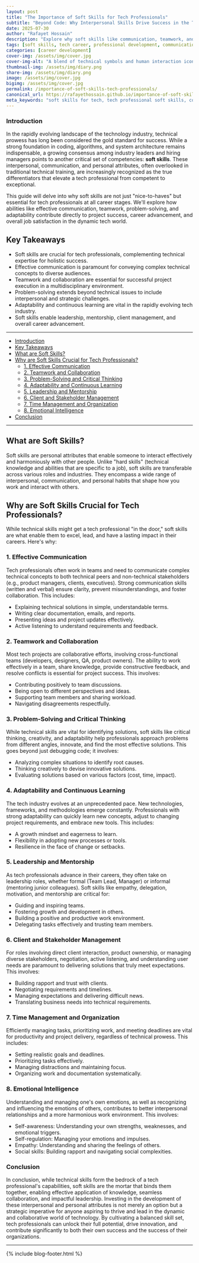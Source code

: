 ```yaml
---
layout: post
title: "The Importance of Soft Skills for Tech Professionals"
subtitle: "Beyond Code: Why Interpersonal Skills Drive Success in the Tech Industry"
date: 2025-07-30
author: "Rafayet Hossain"
description: "Explore why soft skills like communication, teamwork, and problem-solving are crucial for tech professionals. Learn how these skills enhance career growth and project success."
tags: [soft skills, tech career, professional development, communication skills, teamwork, leadership, emotional intelligence, career growth]
categories: [career development]
cover-img: /assets/img/cover.jpg
cover-img-alt: "A blend of technical symbols and human interaction icons, symbolizing the importance of soft skills in tech."
thumbnail-img: /assets/img/diary.png
share-img: /assets/img/diary.png
image: /assets/img/cover.jpg
bigimg: /assets/img/cover.jpg
permalink: /importance-of-soft-skills-tech-professionals/
canonical_url: https://rafayethossain.github.io/importance-of-soft-skills-tech-professionals/
meta_keywords: "soft skills for tech, tech professional soft skills, communication in tech, teamwork tech industry, leadership tech, emotional intelligence tech, career development tech"
---
```


### Introduction

In the rapidly evolving landscape of the technology industry, technical prowess has long been considered the gold standard for success. While a strong foundation in coding, algorithms, and system architecture remains indispensable, a growing consensus among industry leaders and hiring managers points to another critical set of competencies: **soft skills**. These interpersonal, communication, and personal attributes, often overlooked in traditional technical training, are increasingly recognized as the true differentiators that elevate a tech professional from competent to exceptional.

This guide will delve into why soft skills are not just "nice-to-haves" but essential for tech professionals at all career stages. We'll explore how abilities like effective communication, teamwork, problem-solving, and adaptability contribute directly to project success, career advancement, and overall job satisfaction in the dynamic tech world.

## Key Takeaways

*   Soft skills are crucial for tech professionals, complementing technical expertise for holistic success.
*   Effective communication is paramount for conveying complex technical concepts to diverse audiences.
*   Teamwork and collaboration are essential for successful project execution in a multidisciplinary environment.
*   Problem-solving extends beyond technical issues to include interpersonal and strategic challenges.
*   Adaptability and continuous learning are vital in the rapidly evolving tech industry.
*   Soft skills enable leadership, mentorship, client management, and overall career advancement.

---

- [Introduction](#introduction)
- [Key Takeaways](#key-takeaways)
- [What are Soft Skills?](#what-are-soft-skills)
- [Why are Soft Skills Crucial for Tech Professionals?](#why-are-soft-skills-crucial-for-tech-professionals)
    - [1. Effective Communication](#1-effective-communication)
    - [2. Teamwork and Collaboration](#2-teamwork-and-collaboration)
    - [3. Problem-Solving and Critical Thinking](#3-problem-solving-and-critical-thinking)
    - [4. Adaptability and Continuous Learning](#4-adaptability-and-continuous-learning)
    - [5. Leadership and Mentorship](#5-leadership-and-mentorship)
    - [6. Client and Stakeholder Management](#6-client-and-stakeholder-management)
    - [7. Time Management and Organization](#7-time-management-and-organization)
    - [8. Emotional Intelligence](#8-emotional-intelligence)
- [Conclusion](#conclusion)

---

## What are Soft Skills?

Soft skills are personal attributes that enable someone to interact effectively and harmoniously with other people. Unlike "hard skills" (technical knowledge and abilities that are specific to a job), soft skills are transferable across various roles and industries. They encompass a wide range of interpersonal, communication, and personal habits that shape how you work and interact with others.

## Why are Soft Skills Crucial for Tech Professionals?

While technical skills might get a tech professional "in the door," soft skills are what enable them to excel, lead, and have a lasting impact in their careers. Here's why:

### 1. Effective Communication

Tech professionals often work in teams and need to communicate complex technical concepts to both technical peers and non-technical stakeholders (e.g., product managers, clients, executives). Strong communication skills (written and verbal) ensure clarity, prevent misunderstandings, and foster collaboration. This includes:

*   Explaining technical solutions in simple, understandable terms.
*   Writing clear documentation, emails, and reports.
*   Presenting ideas and project updates effectively.
*   Active listening to understand requirements and feedback.

### 2. Teamwork and Collaboration

Most tech projects are collaborative efforts, involving cross-functional teams (developers, designers, QA, product owners). The ability to work effectively in a team, share knowledge, provide constructive feedback, and resolve conflicts is essential for project success. This involves:

*   Contributing positively to team discussions.
*   Being open to different perspectives and ideas.
*   Supporting team members and sharing workload.
*   Navigating disagreements respectfully.

### 3. Problem-Solving and Critical Thinking

While technical skills are vital for identifying solutions, soft skills like critical thinking, creativity, and adaptability help professionals approach problems from different angles, innovate, and find the most effective solutions. This goes beyond just debugging code; it involves:

*   Analyzing complex situations to identify root causes.
*   Thinking creatively to devise innovative solutions.
*   Evaluating solutions based on various factors (cost, time, impact).

### 4. Adaptability and Continuous Learning

The tech industry evolves at an unprecedented pace. New technologies, frameworks, and methodologies emerge constantly. Professionals with strong adaptability can quickly learn new concepts, adjust to changing project requirements, and embrace new tools. This includes:

*   A growth mindset and eagerness to learn.
*   Flexibility in adopting new processes or tools.
*   Resilience in the face of change or setbacks.

### 5. Leadership and Mentorship

As tech professionals advance in their careers, they often take on leadership roles, whether formal (Team Lead, Manager) or informal (mentoring junior colleagues). Soft skills like empathy, delegation, motivation, and mentorship are critical for:

*   Guiding and inspiring teams.
*   Fostering growth and development in others.
*   Building a positive and productive work environment.
*   Delegating tasks effectively and trusting team members.

### 6. Client and Stakeholder Management

For roles involving direct client interaction, product ownership, or managing diverse stakeholders, negotiation, active listening, and understanding user needs are paramount to delivering solutions that truly meet expectations. This involves:

*   Building rapport and trust with clients.
*   Negotiating requirements and timelines.
*   Managing expectations and delivering difficult news.
*   Translating business needs into technical requirements.

### 7. Time Management and Organization

Efficiently managing tasks, prioritizing work, and meeting deadlines are vital for productivity and project delivery, regardless of technical prowess. This includes:

*   Setting realistic goals and deadlines.
*   Prioritizing tasks effectively.
*   Managing distractions and maintaining focus.
*   Organizing work and documentation systematically.

### 8. Emotional Intelligence

Understanding and managing one's own emotions, as well as recognizing and influencing the emotions of others, contributes to better interpersonal relationships and a more harmonious work environment. This involves:

*   Self-awareness: Understanding your own strengths, weaknesses, and emotional triggers.
*   Self-regulation: Managing your emotions and impulses.
*   Empathy: Understanding and sharing the feelings of others.
*   Social skills: Building rapport and navigating social complexities.

### Conclusion

In conclusion, while technical skills form the bedrock of a tech professional's capabilities, soft skills are the mortar that binds them together, enabling effective application of knowledge, seamless collaboration, and impactful leadership. Investing in the development of these interpersonal and personal attributes is not merely an option but a strategic imperative for anyone aspiring to thrive and lead in the dynamic and collaborative world of technology. By cultivating a balanced skill set, tech professionals can unlock their full potential, drive innovation, and contribute significantly to both their own success and the success of their organizations.

---

{% include blog-footer.html %}
